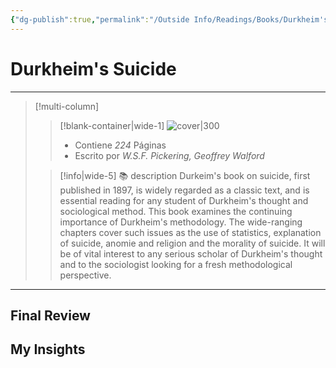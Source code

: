 ```yaml
---
{"dg-publish":true,"permalink":"/Outside Info/Readings/Books/Durkheim's Suicide/","title":"Durkheim's Suicide","updated":"2023-11-20T19:34:23.781-05:00"}
---
```



# Durkheim's Suicide
- - -
> [!multi-column]
> 
> > [!blank-container|wide-1]
> >  ![cover|300](http://books.google.com/books/content?id=SY-EAgAAQBAJ&printsec=frontcover&img=1&zoom=1&edge=curl&source=gbs_api)
> >- Contiene *224* Páginas
> >- Escrito por *W.S.F. Pickering, Geoffrey Walford*
> 
> > [!info|wide-5] 📚 description
> > Durkeim's book on suicide, first published in 1897, is widely regarded as a classic text, and is essential reading for any student of Durkheim's thought and sociological method. This book examines the continuing importance of Durkheim's methodology. The wide-ranging chapters cover such issues as the use of statistics, explanation of suicide, anomie and religion and the morality of suicide. It will be of vital interest to any serious scholar of Durkheim's thought and to the sociologist looking for a fresh methodological perspective.
> 

- - -

## Final Review

## My Insights